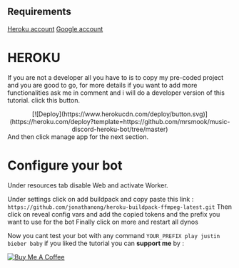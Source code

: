 ## Requirements
[Heroku account](https://signup.heroku.com)
[Google account](https://developers.google.com/)

# HEROKU
If you are not a developer all you have to is to copy my pre-coded project and you are good to go, for more details if you want to add more functionalities ask me in comment and i will do a developer version of this tutorial.
click this button.
<center>
[![Deploy](https://www.herokucdn.com/deploy/button.svg)](https://heroku.com/deploy?template=https://github.com/mrsmook/music-discord-heroku-bot/tree/master)
</center>
And then click manage app for the next section.

# Configure your bot
Under resources tab disable Web and activate Worker.

 Under settings click on add buildpack and copy paste this link :
```https://github.com/jonathanong/heroku-buildpack-ffmpeg-latest.git```
Then click on reveal config vars and add the copied tokens and the prefix you want to use for the bot
Finally click on more and restart all dynos

Now you cant test your bot with any command
```YOUR_PREFIX play justin bieber baby```
if you liked the tutorial you can **support me** by :

<a href="https://www.buymeacoffee.com/kZJ60uvLA" target="_blank"><img src="https://bmc-cdn.nyc3.digitaloceanspaces.com/BMC-button-images/custom_images/orange_img.png" alt="Buy Me A Coffee" style="height: auto !important;width: auto !important;" ></a>

